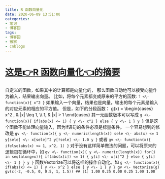 ```yaml
---
title: R 函数向量化
date: 2020-06-09 13:51:00
categories:
- 笔记
- 博客园
tags:
- 博客园
- 搬家
- cnblogs
---
```

# [这是👉R 函数向量化👈的摘要](../../../../2020/06/09/cnblog_13081117/)
<!--more-->
自定义的函数，如果其中的计算都是向量化的， 那么函数自动地可以接受向量作为输入，结果输出向量。 比如，将每个元素都变成原来的平方的函数: ``` f <\-
function(x){ x^2 } ``` 如果输入一个向量，结果也是向量，输出的每个元素是输入的对应元素的相应的平方值。 但是，如下的分段函数：
g(x) = \begin{cases} x^2 , & |x| \leq 1, \\\ 1, & |x| > 1 \end{cases}
其一元函数版本可以写成 ``` g <\- function(x){ if(abs(x) <= 1) { y <\- x^2 } else { y <\-
1 } y } ``` 但是这个函数不能处理向量输入，因为if语句的条件必须是标量条件。 一个容易想到的修改是 ``` gv <\-
function(x){ y <\- numeric(length(x)) sele <\- abs(x) <= 1 y[sele] <\-
x[sele]^2 y[!sele] <\- 1.0 y } ``` 或者 ``` gv <\- function(x){ ifelse(abs(x) <=
1, x^2, 1) } ``` 对于没有这样简单做法的问题，可以将原来的逻辑包在循环中，如 ``` gv <\- function(x){ y <\-
numeric(length(x)) for(i in seq(along=x)){ if(abs(x[i]) <= 1) { y[i] <\-
x[i]^2 } else { y[i] <\- 1 } } y } ``` 函数Vectorize可以将这样的操作自动化。如 ``` g <\-
function(x){ if(abs(x) <= 1) { y <\- x^2 } else { y <\- 1 } y } gv <\-
Vectorize(g) gv(c(-2, -0.5, 0, 0.5, 1, 1.5)) ## [1] 1.00 0.25 0.00 0.25 1.00
1.00 ```


